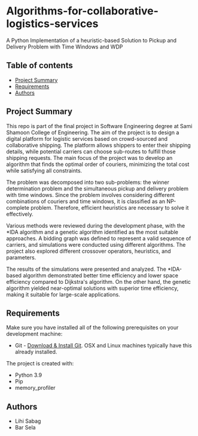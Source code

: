 
# Algorithms-for-collaborative-logistics-services
A Python Implementation of a heuristic-based Solution to Pickup and Delivery Problem with Time Windows and WDP 

## Table of contents
* [Project Summary](#Project-Summary)
* [Requirements](#Requirements)
* [Authors](#Authors)

## Project Summary
This repo is part of the final project in Software Engineering degree at Sami Shamoon College of Engineering.
The aim of the project is to design a digital platform for logistic services based on crowd-sourced and collaborative shipping. The platform allows shippers to enter their shipping details, while potential carriers can choose sub-routes to fulfill those shipping requests. The main focus of the project was to develop an algorithm that finds the optimal order of couriers, minimizing the total cost while satisfying all constraints.

The problem was decomposed into two sub-problems: the winner determination problem and the simultaneous pickup and delivery problem with time windows. Since the problem involves considering different combinations of couriers and time windows, it is classified as an NP-complete problem. Therefore, efficient heuristics are necessary to solve it effectively.

Various methods were reviewed during the development phase, with the *IDA algorithm and a genetic algorithm identified as the most suitable approaches. A bidding graph was defined to represent a valid sequence of carriers, and simulations were conducted using different algorithms. The project also explored different crossover operators, heuristics, and parameters.

The results of the simulations were presented and analyzed. The *IDA-based algorithm demonstrated better time efficiency and lower space efficiency compared to Dijkstra's algorithm. On the other hand, the genetic algorithm yielded near-optimal solutions with superior time efficiency, making it suitable for large-scale applications.

## Requirements
Make sure you have installed all of the following prerequisites on your development machine:

* Git - [Download & Install Git](https://git-scm.com/downloads). OSX and Linux machines typically have this already installed.

The project is created with:
*  Python 3.9
* Pip
* memory_profiler
  
## Authors

* Lihi Sabag
* Bar Sela	


